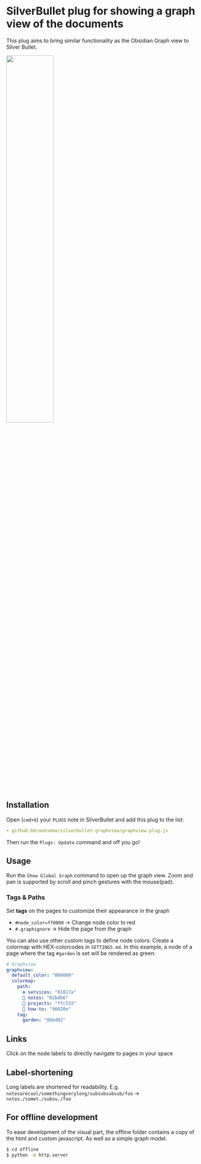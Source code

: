 # SilverBullet plug for showing a graph view of the documents

This plug aims to bring similar functionality as the Obsidian Graph view to
Silver Bullet.

<img src="https://github.com/v411e/silverbullet-graphview/assets/8049779/3cd792dc-41c2-45bf-bc85-6a86c1e1489d" width="50%"/>

## Installation

Open (`cmd+k`) your `PLUGS` note in SilverBullet and add this plug to the list:

```yaml
- github:bbroeksema/silverbullet-graphview/graphview.plug.js
```

Then run the `Plugs: Update` command and off you go!

## Usage

Run the `Show Global Graph` command to open up the graph view. Zoom and pan is
supported by scroll and pinch gestures with the mouse(pad).

### Tags & Paths
Set **tags** on the pages to customize their appearance in the graph
- `#node_color=ff0000` → Change node color to red
- `#.graphignore` → Hide the page from the graph

You can also use other custom tags to define node colors:
Create a colormap with HEX-colorcodes in `SETTINGS.md`. In this example, a node of a page where the tag `#garden` is set will be rendered as green:
```yaml
# Graphview
graphview:
  default_color: "000000"
  colormap:
    path:
      ⚙ services: "01017a"
      📓 notes: "02bdb6"
      🚧 projects: "ffc533"
      🧰 how-to: "96020e"
    tag:
      garden: "0bbd02"
```
## Links
Click on the node labels to directly navigate to pages in your space

## Label-shortening
Long labels are shortened for readability.
E.g. `notesarecool/somethingverylong/subsubsubsub/foo` → `notes./somet./subsu./foo`

## For offline development

To ease development of the visual part, the offline folder contains a copy of
the html and custom javascript. As well as a simple graph model.

```bash
$ cd offline
$ python -m http.server
```
